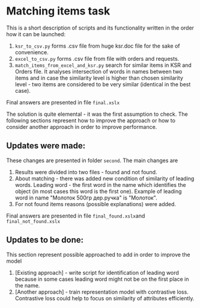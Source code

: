 # Matching items task

This is a short description of scripts and its functionality written in the order how it can be launched:

1. ```ksr_to_csv.py``` forms .csv file from huge ksr.doc file for the sake of convenience.
2. ```excel_to_csv.py``` forms .csv file from file with orders and requests.
3. ```match_items_from_excel_and_ksr.py``` search for similar items in KSR and Orders file. It analyses intersection of words in names between two items and in case the similarity level is higher than chosen similarity level - two items are considered to be very similar (identical in the best case).

Final answers are presented in file ```final.xslx```

The solution is quite elemental - it was the first assumption to check. The following sections represent how to improve the approach or how to consider another approach in order to improve performance.

## Updates were made:

These changes are presented in folder ```second```. The main changes are
1. Results were divided into two files - found and not found.
2. About matching - there was added new condition of similarity of leading words. Leading word - the first word in the name which identifies the object (in most cases this word is the first one). Example of leading word in name "Молоток 500гр дер.ручка" is "Молоток".
3. For not found items reasons (possible explanations) were added.

Final answers are presented in file ```final_found.xslx```and ```final_not_found.xslx```

## Updates to be done:

This section represent possible approached to add in order to improve the model
1. [Existing approach] - write script for identification of leading word because in some cases leading word might not be on the first place in the name.
2. [Another approach] - train representation model with contrastive loss. Contrastive loss could help to focus on similarity of attributes efficiently.
